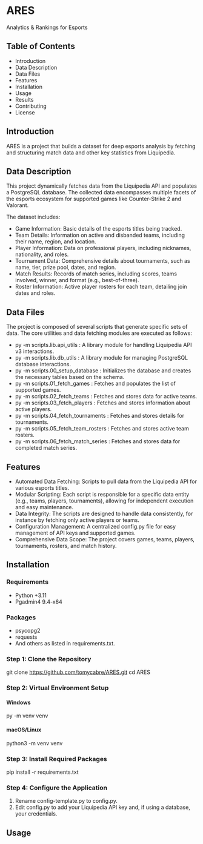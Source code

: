 # ARES
Analytics &amp; Rankings for Esports

## Table of Contents
- Introduction
- Data Description
- Data Files
- Features
- Installation
- Usage
- Results
- Contributing
- License

## Introduction
ARES is a project that builds a dataset for deep esports analysis by fetching and structuring match data and other key statistics from Liquipedia.

## Data Description
This project dynamically fetches data from the Liquipedia API and populates a PostgreSQL database. The collected data encompasses multiple facets of the esports ecosystem for supported games like Counter-Strike 2 and Valorant.

The dataset includes:
- Game Information: Basic details of the esports titles being tracked.
- Team Details: Information on active and disbanded teams, including their name, region, and location.
- Player Information: Data on professional players, including nicknames, nationality, and roles.
- Tournament Data: Comprehensive details about tournaments, such as name, tier, prize pool, dates, and region.
- Match Results: Records of match series, including scores, teams involved, winner, and format (e.g., best-of-three).
- Roster Information: Active player rosters for each team, detailing join dates and roles.

## Data Files
The project is composed of several scripts that generate specific sets of data. The core utilities and data fetching modules are executed as follows:
- py -m scripts.lib.api_utils : A library module for handling Liquipedia API v3 interactions. 
- py -m scripts.lib.db_utils : A library module for managing PostgreSQL database interactions. 
- py -m scripts.00_setup_database : Initializes the database and creates the necessary tables based on the schema. 
- py -m scripts.01_fetch_games : Fetches and populates the list of supported games. 
- py -m scripts.02_fetch_teams : Fetches and stores data for active teams. 
- py -m scripts.03_fetch_players : Fetches and stores information about active players. 
- py -m scripts.04_fetch_tournaments : Fetches and stores details for tournaments. 
- py -m scripts.05_fetch_team_rosters : Fetches and stores active team rosters.
- py -m scripts.06_fetch_match_series : Fetches and stores data for completed match series.

## Features
- Automated Data Fetching: Scripts to pull data from the Liquipedia API for various esports titles.
- Modular Scripting: Each script is responsible for a specific data entity (e.g., teams, players, tournaments), allowing for independent execution and easy maintenance.
- Data Integrity: The scripts are designed to handle data consistently, for instance by fetching only active players or teams.
- Configuration Management: A centralized config.py file for easy management of API keys and supported games.
- Comprehensive Data Scope: The project covers games, teams, players, tournaments, rosters, and match history.

## Installation
### Requirements
- Python +3.11
- Pgadmin4 9.4-x64
### Packages
- psycopg2
- requests
- And others as listed in requirements.txt.

### Step 1: Clone the Repository
git clone https://github.com/tomycabre/ARES.git
cd ARES

### Step 2: Virtual Environment Setup
#### Windows
py -m venv venv
#### macOS/Linux
python3 -m venv venv

### Step 3: Install Required Packages
pip install -r requirements.txt

### Step 4: Configure the Application
1. Rename config-template.py to config.py.
2. Edit config.py to add your Liquipedia API key and, if using a database, your credentials.

## Usage




